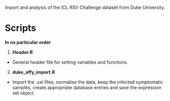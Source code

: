 Import and analysis of the ICL RSV Challenge dataset from Duke University.

# Scripts
**In no particular order**  

1. **Header.R**  
  * General header file for setting variables and functions.  
2. **duke_affy_import.R**  
  * Import the .cel files, normalise the data, keep the infected symptomatic samples, create appropriate database entries and save the expression set object.  
